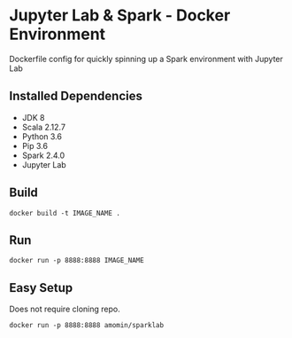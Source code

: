 # Jupyter Lab & Spark - Docker Environment

Dockerfile config for quickly spinning up a Spark environment with Jupyter Lab

## Installed Dependencies
* JDK 8
* Scala 2.12.7
* Python 3.6
* Pip 3.6
* Spark 2.4.0
* Jupyter Lab


## Build
`docker build -t IMAGE_NAME .`

## Run 
`docker run -p 8888:8888 IMAGE_NAME`


## Easy Setup
Does not require cloning repo.

`docker run -p 8888:8888 amomin/sparklab`
